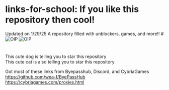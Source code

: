 # links-for-school: If you like this repository then cool!
Updated on 1/29/25  A repository filled with unblockers, games, and more!! 
#![OIP](https://github.com/user-attachments/assets/254301e1-791c-43e7-885c-91227faf7225) ![OIP](https://github.com/user-attachments/assets/d804bfad-867d-49af-8f6f-96af29e98fe0)      
   #
This cute dog is telling you to star this repository              
This cute cat is also telling you to star this repository

Got most of these links from Byepasshub, Discord, and CybriaGames
https://github.com/wea-f/ByePassHub https://cybriagames.com/proxies.html
